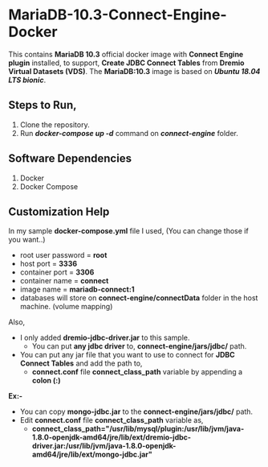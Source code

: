 # MariaDB-10.3-Connect-Engine-Docker

This contains **MariaDB 10.3** official docker image with **Connect Engine plugin** installed, to support,
**Create JDBC Connect Tables** from **Dremio Virtual Datasets (VDS)**. The **MariaDB:10.3** image is based on **_Ubuntu 18.04 LTS bionic_**.

## Steps to Run,
1. Clone the repository.
2. Run **_docker-compose up -d_** command on **_connect-engine_** folder.

## Software Dependencies
1. Docker
2. Docker Compose


## Customization Help
In my sample **docker-compose.yml** file I used, (You can change those if you want..)
* root user password = **root**
* host port = **3336**
* container port = **3306**
* container name = **connect**
* image name = **mariadb-connect:1**
* databases will store on **connect-engine/connectData** folder in the host machine. (volume mapping)


Also,
* I only added **dremio-jdbc-driver.jar** to this sample. 
  * You can put **any jdbc driver** to, **connect-engine/jars/jdbc/** path.
* You can put any jar file that you want to use to connect for **JDBC Connect Tables** and add the path to,
  * **connect.conf** file **connect_class_path** variable by appending a **colon (:)**

**Ex:-**
* You can copy **mongo-jdbc.jar** to the **connect-engine/jars/jdbc/** path.
* Edit **connect.conf** file **connect_class_path** variable as,
  * **connect_class_path="/usr/lib/mysql/plugin:/usr/lib/jvm/java-1.8.0-openjdk-amd64/jre/lib/ext/dremio-jdbc-driver.jar:/usr/lib/jvm/java-1.8.0-openjdk-amd64/jre/lib/ext/mongo-jdbc.jar"**
